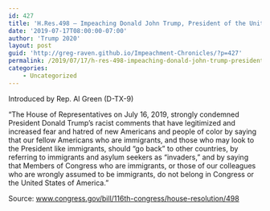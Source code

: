 ```yaml
---
id: 427
title: 'H.Res.498 — Impeaching Donald John Trump, President of the United States, of high misdemeanors'
date: '2019-07-17T08:00:00-07:00'
author: 'Trump 2020'
layout: post
guid: 'http://greg-raven.github.io/Impeachment-Chronicles/?p=427'
permalink: /2019/07/17/h-res-498-impeaching-donald-john-trump-president-of-the-united-states-of-high-misdemeanors/
categories:
    - Uncategorized
---
```


Introduced by Rep. Al Green (D-TX-9)

“The House of Representatives on July 16, 2019, strongly condemned President Donald Trump’s racist comments that have legitimized and increased fear and hatred of new Americans and people of color by saying that our fellow Americans who are immigrants, and those who may look to the President like immigrants, should “go back” to other countries, by referring to immigrants and asylum seekers as “invaders,” and by saying that Members of Congress who are immigrants, or those of our colleagues who are wrongly assumed to be immigrants, do not belong in Congress or the United States of America.”

Source: www.congress.gov/bill/116th-congress/house-resolution/498